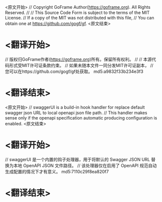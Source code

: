 
<原文开始>
// Copyright GoFrame Author(https://goframe.org). All Rights Reserved.
//
// This Source Code Form is subject to the terms of the MIT License.
// If a copy of the MIT was not distributed with this file,
// You can obtain one at https://github.com/gogf/gf.
<原文结束>

# <翻译开始>
// 版权归GoFrame作者(https://goframe.org)所有。保留所有权利。
//
// 本源代码形式受MIT许可证条款约束。
// 如果未随本文件一同分发MIT许可证副本，
// 您可以在https://github.com/gogf/gf处获取。 md5:a9832f33b234e3f3
# <翻译结束>


<原文开始>
// swaggerUI is a build-in hook handler for replace default swagger json URL to local openapi json file path.
// This handler makes sense only if the openapi specification automatic producing configuration is enabled.
<原文结束>

# <翻译开始>
// swaggerUI 是一个内置的钩子处理器，用于将默认的 Swagger JSON URL 替换为本地 OpenAPI JSON 文件路径。
// 该处理器仅在启用了 OpenAPI 规范自动生成配置的情况下才有意义。 md5:7110c29f8ea820f7
# <翻译结束>

